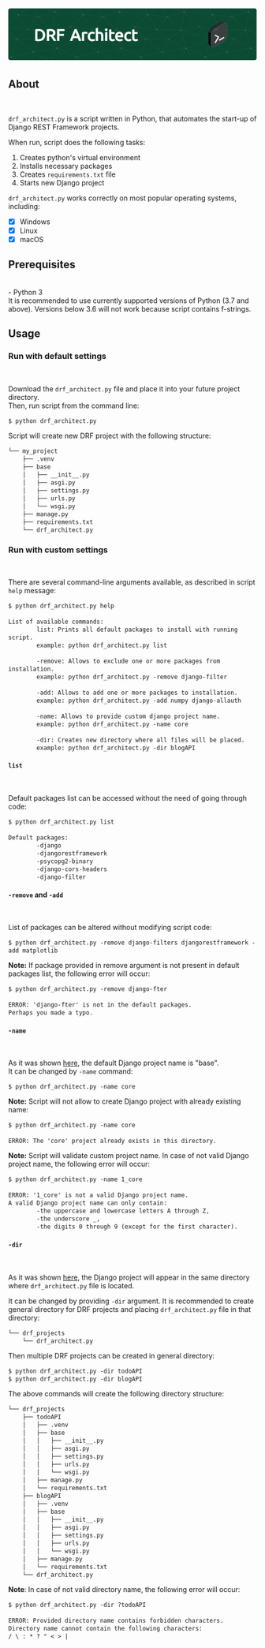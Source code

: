 
# <img src='./drf_archiect_header.png' alt='logo'/>


## **About**

<br>

`drf_architect.py` is a script written in Python, that automates the start-up of Django REST Framework projects.

When run, script does the following tasks:

1. Creates python's virtual environment
2. Installs necessary packages
3. Creates `requirements.txt` file
4. Starts new Django project

`drf_architect.py` works correctly on most popular operating systems, including:

-   [x] Windows
-   [x] Linux
-   [x] macOS

## **Prerequisites**

<br>
-   Python 3

<br>
It is recommended to use currently supported versions of Python (3.7 and above).  
Versions below 3.6 will not work because script contains f-strings.

## **Usage**

### **Run with default settings**

<br>

Download the `drf_architect.py` file and place it into your future project directory.  
Then, run script from the command line:

```console
$ python drf_architect.py
```

Script will create new DRF project with the following structure:

```
└── my_project
    ├── .venv
    ├── base
    │   ├── __init__.py
    │   ├── asgi.py
    │   ├── settings.py
    │   ├── urls.py
    │   └── wsgi.py
    ├── manage.py
    ├── requirements.txt
    └── drf_architect.py
```

### **Run with custom settings**

<br>

There are several command-line arguments available, as described in script `help` message:

```console
$ python drf_architect.py help

List of available commands:
        list: Prints all default packages to install with running script.
        example: python drf_architect.py list

        -remove: Allows to exclude one or more packages from installation.
        example: python drf_architect.py -remove django-filter

        -add: Allows to add one or more packages to installation.
        example: python drf_architect.py -add numpy django-allauth

        -name: Allows to provide custom django project name.
        example: python drf_architect.py -name core

        -dir: Creates new directory where all files will be placed.
        example: python drf_architect.py -dir blogAPI
```

#### **`list`**

<br>

Default packages list can be accessed without the need of going through code:

```console
$ python drf_architect.py list

Default packages:
        -django
        -djangorestframework
        -psycopg2-binary
        -django-cors-headers
        -django-filter
```

#### **`-remove`** and **`-add`**

<br>

List of packages can be altered without modifying script code:

```console
$ python drf_architect.py -remove django-filters djangorestframework -add matplotlib
```

**Note:** If package provided in remove argument is not present in default packages list,
the following error will occur:

```console
$ python drf_architect.py -remove django-fter

ERROR: 'django-fter' is not in the default packages.
Perhaps you made a typo.
```

#### **`-name`**

<br>

As it was shown [here](#run-with-default-settings), the default Django project name is "base".  
It can be changed by `-name` command:

```console
$ python drf_architect.py -name core
```

**Note:** Script will not allow to create Django project with already existing name:

```console
$ python drf_architect.py -name core

ERROR: The 'core' project already exists in this directory.
```

**Note:** Script will validate custom project name. In case of not valid Django project name,
the following error will occur:

```console
$ python drf_architect.py -name 1_core

ERROR: '1_core' is not a valid Django project name.
A valid Django project name can only contain:
        -the uppercase and lowercase letters A through Z,
        -the underscore _,
        -the digits 0 through 9 (except for the first character).
```

#### **`-dir`**

<br>

As it was shown [here](#run-with-default-settings), the Django project will
appear in the same directory where `drf_architect.py` file is located.

It can be changed by providing `-dir` argument. It is recommended to create
general directory for DRF projects and placing `drf_architect.py` file in that directory:

```
└── drf_projects
    └── drf_architect.py
```

Then multiple DRF projects can be created in general directory:

```console
$ python drf_architect.py -dir todoAPI
$ python drf_architect.py -dir blogAPI
```

The above commands will create the following directory structure:

```
└── drf_projects
    ├── todoAPI
    │   ├── .venv
    │   ├── base
    │   │   ├── __init__.py
    │   │   ├── asgi.py
    │   │   ├── settings.py
    │   │   ├── urls.py
    │   │   └── wsgi.py
    │   ├── manage.py
    │   └── requirements.txt
    ├── blogAPI
    │   ├── .venv
    │   ├── base
    │   │   ├── __init__.py
    │   │   ├── asgi.py
    │   │   ├── settings.py
    │   │   ├── urls.py
    │   │   └── wsgi.py
    │   ├── manage.py
    │   └── requirements.txt
    └── drf_architect.py
```

**Note**: In case of not valid directory name,
the following error will occur:

```console
$ python drf_architect.py -dir ?todoAPI

ERROR: Provided directory name contains forbidden characters.
Directory name cannot contain the following characters:
/ \ : * ? " < > |
```
